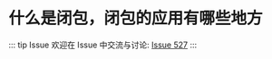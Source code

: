 # 什么是闭包，闭包的应用有哪些地方



::: tip Issue 
 欢迎在 Issue 中交流与讨论: [Issue 527](https://github.com/shfshanyue/Daily-Question/issues/527) 
:::



